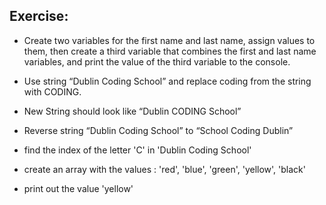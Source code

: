 ## Exercise: 
- Create two variables for the first name and last name, assign values to them, then create a third variable that combines the first and last name variables, and print the value of the third variable to the console.

- Use string “Dublin Coding School” and replace coding from the string with CODING.
- New String should look like “Dublin CODING School”

- Reverse string “Dublin Coding School” to “School Coding Dublin”

- find the index of the letter 'C' in 'Dublin Coding School'

- create an array with the values : 'red', 'blue', 'green', 'yellow', 'black'
- print out the value 'yellow'


